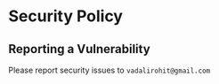 # Security Policy

## Reporting a Vulnerability

Please report security issues to `vadalirohit@gmail.com`
